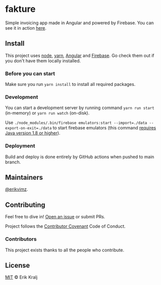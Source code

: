 # fakture

Simple invoicing app made in Angular and powered by Firebase. You can see it in action [here](https://fakture.kralj.dev/).

## Install

This project uses [node](http://nodejs.org), [yarn](https://yarnpkg.com), [Angular](https://angular.io) and [Firebase](https://firebase.google.com). Go check them out if you don't have them locally installed.

### Before you can start

Make sure you run `yarn install` to install all required packages.

### Development

You can start a development server by running command `yarn run start` (in-memory) or `yarn run watch` (on-disk).

Use `./node_modules/.bin/firebase emulators:start --import=./data --export-on-exit=./data` to start firebase emulators (this command [requires Java version 1.8 or higher](https://firebase.google.com/docs/emulator-suite/install_and_configure)).

### Deployment

Build and deploy is done entirely by GitHub actions when pushed to main branch.

## Maintainers

[@erikvimz](https://github.com/erikvimz).

## Contributing

Feel free to dive in! [Open an issue](https://github.com/erikvimz/efakture/issues/new) or submit PRs.

Project follows the [Contributor Covenant](http://contributor-covenant.org/version/1/3/0/) Code of Conduct.

### Contributors

This project exists thanks to all the people who contribute.

## License

[MIT](LICENSE) © Erik Kralj
